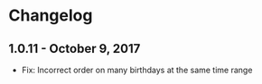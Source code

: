 Changelog
=========

1.0.11 - October 9, 2017
------------------------
- Fix: Incorrect order on many birthdays at the same time range

